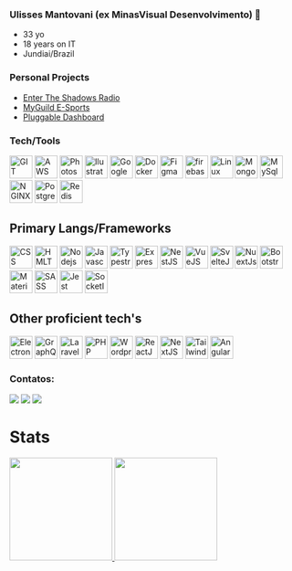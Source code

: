 ### Ulisses Mantovani (ex MinasVisual Desenvolvimento) 👋

- 33 yo
- 18 years on IT
- Jundiai/Brazil

### Personal Projects

- <a href="https://entertheshadows.com.br">Enter The Shadows Radio</a>
- <a href="https://myguild.com.br">MyGuild E-Sports</a>
- <a href="https://github.com/minasvisual/pluggable-dashboard">Pluggable Dashboard</a>

<!--
**minasvisual/minasvisual** is a ✨ _special_ ✨ repository because its `README.md` (this file) appears on your GitHub profile.

Here are some ideas to get you started:

- 🔭 I’m currently working on ...
- 🌱 I’m currently learning ...
- 👯 I’m looking to collaborate on ...
- 🤔 I’m looking for help with ...
- 💬 Ask me about ...
- 📫 How to reach me: ...
- 😄 Pronouns: ...
- ⚡ Fun fact: ...
-->
### Tech/Tools
<img src="https://cdn.jsdelivr.net/gh/devicons/devicon/icons/git/git-original.svg" width="40" height="40" title="GIT"/> <img src="https://cdn.jsdelivr.net/gh/devicons/devicon/icons/amazonwebservices/amazonwebservices-original.svg" width="40"  title="AWS Services" /> <img src="https://cdn.jsdelivr.net/gh/devicons/devicon/icons/photoshop/photoshop-plain.svg" width="40"  title="Photoshop" /> <img src="https://cdn.jsdelivr.net/gh/devicons/devicon/icons/illustrator/illustrator-plain.svg" width="40"  title="Ilustrator" /> <img src="https://cdn.jsdelivr.net/gh/devicons/devicon/icons/googlecloud/googlecloud-original.svg" width="40" title="Google Cloud GCP" /> <img src="https://cdn.jsdelivr.net/gh/devicons/devicon/icons/docker/docker-original.svg"  width="40"  title="Docker"/> <img src="https://cdn.jsdelivr.net/gh/devicons/devicon/icons/figma/figma-original.svg" width="40"  title="Figma" /> <img src="https://cdn.jsdelivr.net/gh/devicons/devicon/icons/firebase/firebase-plain.svg" width="40"  title="firebase" /> <img src="https://cdn.jsdelivr.net/gh/devicons/devicon/icons/linux/linux-original.svg" width="40"  title="Linux" /> <img src="https://cdn.jsdelivr.net/gh/devicons/devicon/icons/mongodb/mongodb-original.svg"  width="40" title="MongoDB" /> <img src="https://cdn.jsdelivr.net/gh/devicons/devicon/icons/mysql/mysql-original.svg"  width="40"  title="MySql" /> <img src="https://cdn.jsdelivr.net/gh/devicons/devicon/icons/nginx/nginx-original.svg"  width="40"  title="NGINX" /> <img src="https://cdn.jsdelivr.net/gh/devicons/devicon/icons/postgresql/postgresql-original.svg"  width="40"  title="Postgres" /> <img src="https://cdn.jsdelivr.net/gh/devicons/devicon/icons/redis/redis-original.svg"  width="40"  title="Redis" />


## Primary Langs/Frameworks
<img src="https://cdn.jsdelivr.net/gh/devicons/devicon/icons/css3/css3-original.svg" width="40"  title="CSS" /> <img src="https://cdn.jsdelivr.net/gh/devicons/devicon/icons/html5/html5-original.svg" width="40"  title="HMLT5" /> <img src="https://cdn.jsdelivr.net/gh/devicons/devicon/icons/nodejs/nodejs-original.svg" width="40"  title="Nodejs" /> <img src="https://cdn.jsdelivr.net/gh/devicons/devicon/icons/javascript/javascript-original.svg" width="40" title="Javascript" /> <img src="https://cdn.jsdelivr.net/gh/devicons/devicon/icons/typescript/typescript-original.svg" width="40"  title="Typestript" /> <img src="https://cdn.jsdelivr.net/gh/devicons/devicon/icons/express/express-original.svg" width="40"  title="Express" /> <img src="https://cdn.jsdelivr.net/gh/devicons/devicon/icons/nestjs/nestjs-plain.svg"  width="40"  title="NestJS" /> <img src="https://cdn.jsdelivr.net/gh/devicons/devicon/icons/vuejs/vuejs-original.svg" width="40"  title="VueJS" /> <img src="https://cdn.jsdelivr.net/gh/devicons/devicon/icons/svelte/svelte-original.svg" width="40" title="SvelteJS" /> <img src="https://cdn.jsdelivr.net/gh/devicons/devicon/icons/nuxtjs/nuxtjs-original.svg" width="40" title="NuextJs" /> <img src="https://cdn.jsdelivr.net/gh/devicons/devicon/icons/bootstrap/bootstrap-original.svg" width="40" title="Bootstrap" /> <img src="https://cdn.jsdelivr.net/gh/devicons/devicon/icons/materialui/materialui-original.svg" width="40" title="Material UI" /> <img src="https://cdn.jsdelivr.net/gh/devicons/devicon/icons/sass/sass-original.svg" width="40" title="SASS" /> <img src="https://cdn.jsdelivr.net/gh/devicons/devicon/icons/jest/jest-plain.svg" width="40" title="Jest" /> <img src="https://cdn.jsdelivr.net/gh/devicons/devicon/icons/socketio/socketio-original.svg" width="40" title="SocketIO" />


## Other proficient tech's
<img src="https://cdn.jsdelivr.net/gh/devicons/devicon/icons/electron/electron-original.svg"  width="40" title="ElectronJS" /> <img src="https://cdn.jsdelivr.net/gh/devicons/devicon/icons/graphql/graphql-plain.svg"  width="40" title="GraphQL" /> <img src="https://cdn.jsdelivr.net/gh/devicons/devicon/icons/laravel/laravel-plain.svg"  width="40" title="Laravel" /> <img src="https://cdn.jsdelivr.net/gh/devicons/devicon/icons/php/php-original.svg"  width="40" title="PHP" /> <img src="https://cdn.jsdelivr.net/gh/devicons/devicon/icons/wordpress/wordpress-original.svg"  width="40" title="Wordpress" /> <img src="https://cdn.jsdelivr.net/gh/devicons/devicon/icons/react/react-original.svg"  width="40" title="ReactJS" /> <img src="https://cdn.jsdelivr.net/gh/devicons/devicon/icons/nextjs/nextjs-original.svg"  width="40" title="NextJS" /> <img src="https://cdn.jsdelivr.net/gh/devicons/devicon/icons/tailwindcss/tailwindcss-original-wordmark.svg"   width="40" title="TailwindCSS" /> <img src="https://cdn.jsdelivr.net/gh/devicons/devicon/icons/angularjs/angularjs-original.svg"  width="40" title="AngularJS/Angular2+" />

### Contatos:
<div>
<a href="https://www.youtube.com/user/mantovaniarts" target="_blank"><img src="https://img.shields.io/badge/YouTube-FF0000?style=for-the-badge&logo=youtube&logoColor=white" target="_blank"></a>  
<a href = "mailto:mantovaniarts@gmail.com"><img src="https://img.shields.io/badge/Gmail-D14836?style=for-the-badge&logo=gmail&logoColor=white" target="_blank"></a>
<a href="https://www.linkedin.com/in/mantovaniarts" target="_blank"><img src="https://img.shields.io/badge/-LinkedIn-%230077B5?style=for-the-badge&logo=linkedin&logoColor=white" target="_blank"></a>   
</div>

# Stats
<div>
<a href="https://github.com/minasvisual">
<img height="180em" src="https://github-readme-stats.vercel.app/api/top-langs/?username=minasvisual&layout=compact&langs_count=7&theme=dracula"/>
<img height="180em" src="https://github-readme-stats.vercel.app/api?username=minasvisual&show_icons=true&theme=dracula&include_all_commits=true&count_private=true"/>
</div>
